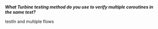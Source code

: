 ***What Turbine testing method do you use to verify multiple coroutines in the same test?***

<div class="hint">
  testIn and multiple flows
</div>
